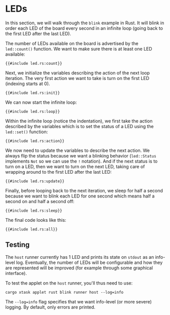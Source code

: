 # LEDs

In this section, we will walk through the `blink` example in Rust. It will blink
in order each LED of the board every second in an infinite loop (going back to
the first LED after the last LED).

The number of LEDs available on the board is advertised by the `led::count()`
function. We want to make sure there is at least one LED available:

```rust,no_run,noplayground
{{#include led.rs:count}}
```

Next, we initialize the variables describing the action of the next loop
iteration. The very first action we want to take is turn on the first LED
(indexing starts at 0).

```rust,no_run,noplayground
{{#include led.rs:init}}
```

We can now start the infinite loop:

```rust,no_run,noplayground
{{#include led.rs:loop}}
```

Within the infinite loop (notice the indentation), we first take the action
described by the variables which is to set the status of a LED using the
`led::set()` function:

```rust,no_run,noplayground
{{#include led.rs:action}}
```

We now need to update the variables to describe the next action. We always flip
the status because we want a blinking behavior (`led::Status` implements `Not`
so we can use the `!` notation). And if the next status is to turn on a LED,
then we want to turn on the next LED, taking care of wrapping around to the
first LED after the last LED:

```rust,no_run,noplayground
{{#include led.rs:update}}
```

Finally, before looping back to the next iteration, we sleep for half a second
because we want to blink each LED for one second which means half a second on
and half a second off:

```rust,no_run,noplayground
{{#include led.rs:sleep}}
```

The final code looks like this:

```rust,no_run
{{#include led.rs:all}}
```

## Testing

The `host` runner currently has 1 LED and prints its state on `stdout` as an
info-level log. Eventually, the number of LEDs will be configurable and how they
are represented will be improved (for example through some graphical interface).

To test the applet on the `host` runner, you'll thus need to use:

```shell
cargo xtask applet rust blink runner host --log=info
```

The `--log=info` flag specifies that we want info-level (or more severe)
logging. By default, only errors are printed.
